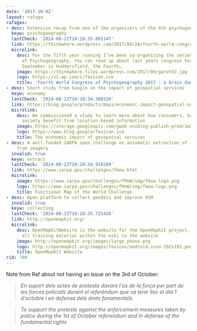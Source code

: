 ```yaml
---
date: '2017-10-02'
layout: rafaga
rafagas:
- desc: Extensive recap from one of the organizers of the 4th psychogeography conference
  keyw: psychogeography
  lastCheck: '2024-08-22T10:28:33.801147'
  link: https://thinkwhere.wordpress.com/2017/09/28/fourth-world-congress-of-psychogeography-2017-a-brain-dump/
  microlink:
    desc: For the fifth year running I’ve been co-organizing the series of World Congresses
      of Psychogeography. You can read up about last years congress here. From 8-10
      September in Huddersfield, the Fourth…
    image: https://thinkwhere.files.wordpress.com/2017/09/gareth2.jpg
    logo: https://s1.wp.com/i/favicon.ico
    title: 'Fourth World Congress of Psychogeography 2017 : a brain dump'
- desc: Short study from Google on the impact of geospatial services
  keyw: economy
  lastCheck: '2024-08-22T10:28:34.308220'
  link: https://blog.google/products/maps/economic-impact-geospatial-services/
  microlink:
    desc: We commissioned a study to learn more about how consumers, businesses and
      society benefit from location-based information
    image: https://storage.googleapis.com/gweb-uniblog-publish-prod/images/earth-earth-at-night-night-lights-41949_1.max-1300x1300.jpeg
    logo: https://www.blog.google/favicon.ico
    title: The economic impact of geospatial services
- desc: A well-funded IARPA open challenge on automatic extraction of information
    from imagery
  invalid: true
  keyw: extract
  lastCheck: '2024-08-22T10:28:34.918209'
  link: https://www.iarpa.gov/challenges/fmow.html
  microlink:
    image: https://www.iarpa.gov/challenges/fMoW/img/fmow-logo.png
    logo: https://www.iarpa.gov/challenges/fMoW/img/fmow-logo.png
    title: Functional Map of the World Challenge
- desc: Open platform to collect geodata and improve OSM
  invalid: true
  keyw: collecting
  lastCheck: '2024-08-22T10:28:35.725410'
  link: http://openmapkit.org/
  microlink:
    desc: OpenMapKitWebsite is the website for the OpenMapKit project. We are moving
      all training material within the wiki to the website
    image: http://openmapkit.org/images/large_phone.png
    logo: http://openmapkit.org/images/favicon/android-icon-192x192.png
    title: OpenMapKit Website
rid: 708
---
```


Note from Raf about not having an issue on the 3rd of October:

> *En suport dels actes de protesta davant l'ús de la força per part de les forces policials durant el referèndum que va tenir lloc el dia 1 d'octubre i en defensa dels drets fonamentals.*

> *To support the protests against the enforcement measures taken by police during the 1st of October referendum and in defense of the fundamental rights*